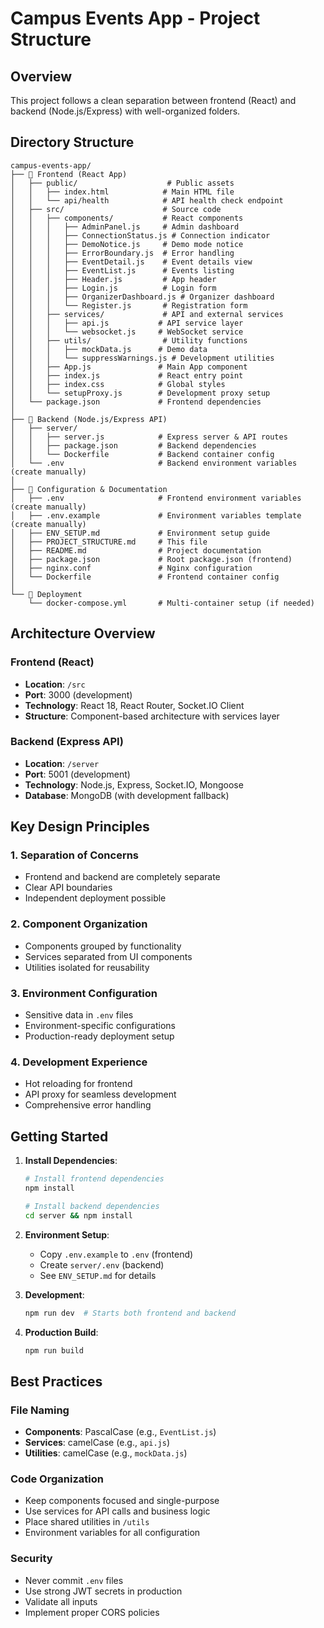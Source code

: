 # Campus Events App - Project Structure

## Overview
This project follows a clean separation between frontend (React) and backend (Node.js/Express) with well-organized folders.

## Directory Structure

```
campus-events-app/
├── 📁 Frontend (React App)
│   ├── public/                    # Public assets
│   │   ├── index.html            # Main HTML file
│   │   └── api/health            # API health check endpoint
│   ├── src/                      # Source code
│   │   ├── components/           # React components
│   │   │   ├── AdminPanel.js     # Admin dashboard
│   │   │   ├── ConnectionStatus.js # Connection indicator
│   │   │   ├── DemoNotice.js     # Demo mode notice
│   │   │   ├── ErrorBoundary.js  # Error handling
│   │   │   ├── EventDetail.js    # Event details view
│   │   │   ├── EventList.js      # Events listing
│   │   │   ├── Header.js         # App header
│   │   │   ├── Login.js          # Login form
│   │   │   ├── OrganizerDashboard.js # Organizer dashboard
│   │   │   └── Register.js       # Registration form
│   │   ├── services/             # API and external services
│   │   │   ├── api.js           # API service layer
│   │   │   └── websocket.js     # WebSocket service
│   │   ├── utils/                # Utility functions
│   │   │   ├── mockData.js      # Demo data
│   │   │   └── suppressWarnings.js # Development utilities
│   │   ├── App.js               # Main App component
│   │   ├── index.js             # React entry point
│   │   ├── index.css            # Global styles
│   │   └── setupProxy.js        # Development proxy setup
│   └── package.json             # Frontend dependencies
│
├── 📁 Backend (Node.js/Express API)
│   ├── server/
│   │   ├── server.js            # Express server & API routes
│   │   ├── package.json         # Backend dependencies
│   │   └── Dockerfile           # Backend container config
│   └── .env                     # Backend environment variables (create manually)
│
├── 📁 Configuration & Documentation
│   ├── .env                     # Frontend environment variables (create manually)
│   ├── .env.example             # Environment variables template (create manually)
│   ├── ENV_SETUP.md             # Environment setup guide
│   ├── PROJECT_STRUCTURE.md     # This file
│   ├── README.md                # Project documentation
│   ├── package.json             # Root package.json (frontend)
│   ├── nginx.conf               # Nginx configuration
│   └── Dockerfile               # Frontend container config
│
└── 📁 Deployment
    └── docker-compose.yml       # Multi-container setup (if needed)
```

## Architecture Overview

### Frontend (React)
- **Location**: `/src`
- **Port**: 3000 (development)
- **Technology**: React 18, React Router, Socket.IO Client
- **Structure**: Component-based architecture with services layer

### Backend (Express API)
- **Location**: `/server`
- **Port**: 5001 (development)
- **Technology**: Node.js, Express, Socket.IO, Mongoose
- **Database**: MongoDB (with development fallback)

## Key Design Principles

### 1. **Separation of Concerns**
- Frontend and backend are completely separate
- Clear API boundaries
- Independent deployment possible

### 2. **Component Organization**
- Components grouped by functionality
- Services separated from UI components
- Utilities isolated for reusability

### 3. **Environment Configuration**
- Sensitive data in `.env` files
- Environment-specific configurations
- Production-ready deployment setup

### 4. **Development Experience**
- Hot reloading for frontend
- API proxy for seamless development
- Comprehensive error handling

## Getting Started

1. **Install Dependencies**:
   ```bash
   # Install frontend dependencies
   npm install
   
   # Install backend dependencies
   cd server && npm install
   ```

2. **Environment Setup**:
   - Copy `.env.example` to `.env` (frontend)
   - Create `server/.env` (backend)
   - See `ENV_SETUP.md` for details

3. **Development**:
   ```bash
   npm run dev  # Starts both frontend and backend
   ```

4. **Production Build**:
   ```bash
   npm run build
   ```

## Best Practices

### File Naming
- **Components**: PascalCase (e.g., `EventList.js`)
- **Services**: camelCase (e.g., `api.js`)
- **Utilities**: camelCase (e.g., `mockData.js`)

### Code Organization
- Keep components focused and single-purpose
- Use services for API calls and business logic
- Place shared utilities in `/utils`
- Environment variables for all configuration

### Security
- Never commit `.env` files
- Use strong JWT secrets in production
- Validate all inputs
- Implement proper CORS policies

